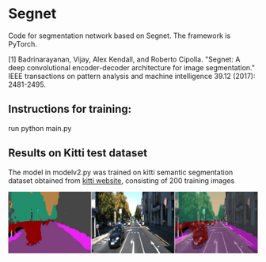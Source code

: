 # Segnet
Code for segmentation network based on Segnet. The framework is PyTorch. 

[1] Badrinarayanan, Vijay, Alex Kendall, and Roberto Cipolla. "Segnet: A deep convolutional encoder-decoder architecture for image segmentation." IEEE transactions on pattern analysis and machine intelligence 39.12 (2017): 2481-2495.

## Instructions for training:

run python main.py

## Results on Kitti test dataset 
The model in modelv2.py was trained on kitti semantic segmentation dataset obtained from [kitti website](https://www.cvlibs.net/datasets/kitti/eval_semseg.php?benchmark=semantics2015), consisting of 200 training images

![Result on kitti test image](https://github.com/prasadkush/Segnet/blob/main/images/117_overlayimg2_.jpg)
